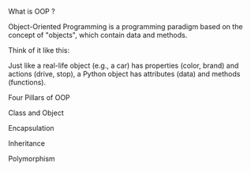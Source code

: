 What is OOP ?


Object-Oriented Programming is a programming paradigm based on the concept of "objects", which contain data and methods.

Think of it like this:

Just like a real-life object (e.g., a car) has properties (color, brand) and actions (drive, stop), a Python object has attributes (data) and methods (functions).


 Four Pillars of OOP

 
Class and Object

Encapsulation

Inheritance

Polymorphism
